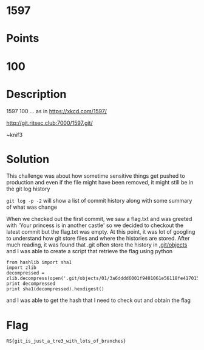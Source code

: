 # 1597
# Points
# 100

# Description
1597
100
... as in https://xkcd.com/1597/

http://git.ritsec.club:7000/1597.git/

~knif3


# Solution
This challenge was about how sometime sensitive things get pushed to production and even if the file might have been
removed, it might still be in the git log history

```git log -p -2``` will show a list of commit history along with some summary of what was change

When we checked out the first commit, we saw a flag.txt and was greeted with 'Your princess is in another castle' so we decided
to checkout the latest commit but the flag.txt was empty. At this point, it was lot of googling to understand how git store files
and where the histories are stored. After much reading, it was found that .git often store the history in [.git/objects](https://aboullaite.me/deep-dive-into-git/) and I was able to create
a script that retrieve the flag using python

```
from hashlib import sha1
import zlib
decompressed = zlib.decompress(open('.git/objects/01/3a6dddd6001f9401061e56118fe417015d1b4c','rb').read())
print decompressed
print sha1(decompressed).hexdigest()
```

and I was able to get the hash that I need to check out and obtain the flag


# Flag
``RS{git_is_just_a_tre3_with_lots_of_branches}``
